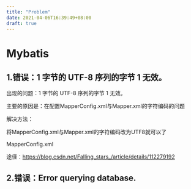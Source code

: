 ```yaml
---
title: "Problem"
date: 2021-04-06T16:39:49+08:00
draft: true
---
```


# Mybatis

## 1.错误：1 字节的 UTF-8 序列的字节 1 无效。

出现的问题：1 字节的 UTF-8 序列的字节 1 无效。

主要的原因是：在配置MapperConfig.xml与Mapper.xml的字符编码的问题

解决方法：

将MapperConfig.xml与Mapper.xml的字符编码改为UTF8就可以了

MapperConfig.xml

途径：https://blog.csdn.net/Falling_stars_/article/details/112279192

## 2.错误：Error querying database.